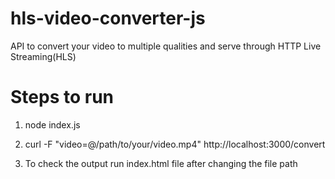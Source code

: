 # hls-video-converter-js
API to convert your video to multiple qualities and serve through HTTP Live Streaming(HLS)

# Steps to run
1. node index.js

2. curl -F "video=@/path/to/your/video.mp4" http://localhost:3000/convert

3. To check the output run index.html file after changing the file path

